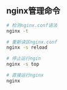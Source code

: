 ## nginx管理命令
```bash
# 检测nginx.conf语法
nginx -t 

# 重新读区nginx.conf
nginx -s reload

# 停止运行ngin
nginx -s top

# 直接运行nginx
nginx
```